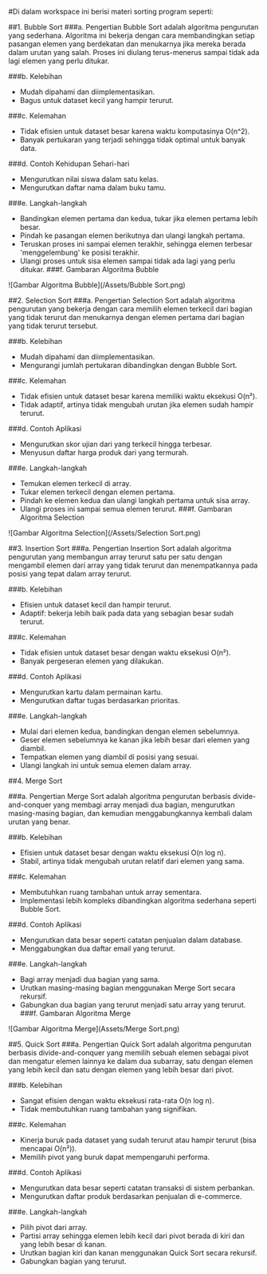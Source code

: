#Di dalam workspace ini berisi materi sorting program seperti:

##1. Bubble Sort
###a. Pengertian
      Bubble Sort adalah algoritma pengurutan yang sederhana. Algoritma ini bekerja dengan cara membandingkan setiap pasangan elemen yang berdekatan dan menukarnya jika mereka berada dalam urutan yang salah. Proses ini diulang terus-menerus sampai tidak ada lagi elemen yang perlu ditukar.
   
###b. Kelebihan
   - Mudah dipahami dan diimplementasikan.
   - Bagus untuk dataset kecil yang hampir terurut.

###c. Kelemahan
   - Tidak efisien untuk dataset besar karena waktu komputasinya O(n^2).
   - Banyak pertukaran yang terjadi sehingga tidak optimal untuk banyak data.

###d. Contoh Kehidupan Sehari-hari
   - Mengurutkan nilai siswa dalam satu kelas.
   - Mengurutkan daftar nama dalam buku tamu.

###e. Langkah-langkah
   - Bandingkan elemen pertama dan kedua, tukar jika elemen pertama lebih besar.
   - Pindah ke pasangan elemen berikutnya dan ulangi langkah pertama.
   - Teruskan proses ini sampai elemen terakhir, sehingga elemen terbesar 'menggelembung' ke posisi terakhir.
   - Ulangi proses untuk sisa elemen sampai tidak ada lagi yang perlu ditukar.
###f. Gambaran Algoritma Bubble

![Gambar Algoritma Bubble](/Assets/Bubble Sort.png)

##2. Selection Sort
###a. Pengertian
      Selection Sort adalah algoritma pengurutan yang bekerja dengan cara memilih elemen terkecil dari bagian yang tidak terurut dan menukarnya dengan elemen pertama dari bagian yang tidak terurut tersebut.

###b. Kelebihan
   - Mudah dipahami dan diimplementasikan.
   - Mengurangi jumlah pertukaran dibandingkan dengan Bubble Sort.

###c. Kelemahan
   - Tidak efisien untuk dataset besar karena memiliki waktu eksekusi O(n²).
   - Tidak adaptif, artinya tidak mengubah urutan jika elemen sudah hampir terurut.

###d. Contoh Aplikasi
   - Mengurutkan skor ujian dari yang terkecil hingga terbesar.
   - Menyusun daftar harga produk dari yang termurah.

###e. Langkah-langkah
   - Temukan elemen terkecil di array.
   - Tukar elemen terkecil dengan elemen pertama.
   - Pindah ke elemen kedua dan ulangi langkah pertama untuk sisa array.
   - Ulangi proses ini sampai semua elemen terurut.
###f. Gambaran Algoritma Selection

![Gambar Algoritma Selection](/Assets/Selection Sort.png)

##3. Insertion Sort
###a. Pengertian
      Insertion Sort adalah algoritma pengurutan yang membangun array terurut satu per satu dengan mengambil elemen dari array yang tidak terurut dan menempatkannya pada posisi yang tepat dalam array terurut.

###b. Kelebihan
   - Efisien untuk dataset kecil dan hampir terurut.
   - Adaptif: bekerja lebih baik pada data yang sebagian besar sudah terurut.

###c. Kelemahan
   - Tidak efisien untuk dataset besar dengan waktu eksekusi O(n²).
   - Banyak pergeseran elemen yang dilakukan.

###d. Contoh Aplikasi
   - Mengurutkan kartu dalam permainan kartu.
   - Mengurutkan daftar tugas berdasarkan prioritas.

###e. Langkah-langkah
   - Mulai dari elemen kedua, bandingkan dengan elemen sebelumnya.
   - Geser elemen sebelumnya ke kanan jika lebih besar dari elemen yang diambil.
   - Tempatkan elemen yang diambil di posisi yang sesuai.
   - Ulangi langkah ini untuk semua elemen dalam array.

##4. Merge Sort

###a. Pengertian
      Merge Sort adalah algoritma pengurutan berbasis divide-and-conquer yang membagi array menjadi dua bagian, mengurutkan masing-masing bagian, dan kemudian menggabungkannya kembali dalam urutan yang benar.

###b. Kelebihan
   - Efisien untuk dataset besar dengan waktu eksekusi O(n log n).
   - Stabil, artinya tidak mengubah urutan relatif dari elemen yang sama.

###c. Kelemahan
   - Membutuhkan ruang tambahan untuk array sementara.
   - Implementasi lebih kompleks dibandingkan algoritma sederhana seperti Bubble Sort.

###d. Contoh Aplikasi
   - Mengurutkan data besar seperti catatan penjualan dalam database.
   - Menggabungkan dua daftar email yang terurut.

###e. Langkah-langkah
   - Bagi array menjadi dua bagian yang sama.
   - Urutkan masing-masing bagian menggunakan Merge Sort secara rekursif.
   - Gabungkan dua bagian yang terurut menjadi satu array yang terurut.
###f. Gambaran Algoritma Merge

![Gambar Algoritma Merge](Assets/Merge Sort.png)

##5. Quick Sort
###a. Pengertian
      Quick Sort adalah algoritma pengurutan berbasis divide-and-conquer yang memilih sebuah elemen sebagai pivot dan mengatur elemen lainnya ke dalam dua subarray, satu dengan elemen yang lebih kecil dan satu dengan elemen yang lebih besar dari pivot.

###b. Kelebihan
   - Sangat efisien dengan waktu eksekusi rata-rata O(n log n).
   - Tidak membutuhkan ruang tambahan yang signifikan.

###c. Kelemahan
   - Kinerja buruk pada dataset yang sudah terurut atau hampir terurut (bisa mencapai O(n²)).
   - Memilih pivot yang buruk dapat mempengaruhi performa.

###d. Contoh Aplikasi
   - Mengurutkan data besar seperti catatan transaksi di sistem perbankan.
   - Mengurutkan daftar produk berdasarkan penjualan di e-commerce.

###e. Langkah-langkah
   - Pilih pivot dari array.
   - Partisi array sehingga elemen lebih kecil dari pivot berada di kiri dan yang lebih besar di kanan.
   - Urutkan bagian kiri dan kanan menggunakan Quick Sort secara rekursif.
   - Gabungkan bagian yang terurut.



